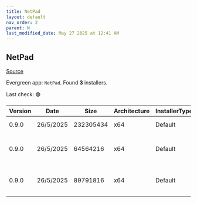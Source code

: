 ```yaml
---
title: NetPad
layout: default
nav_order: 2
parent: N
last_modified_date: May 27 2025 at 12:41 AM
---
```


## NetPad

[Source](https://github.com/tareqimbasher/NetPad)

Evergreen app: `NetPad`. Found **3** installers.

Last check: 🟢

| Version | Date      | Size      | Architecture | InstallerType | Type | URI                                                                                                                                                                                                    |
| ------- | --------- | --------- | ------------ | ------------- | ---- | ------------------------------------------------------------------------------------------------------------------------------------------------------------------------------------------------------ |
| 0.9.0   | 26/5/2025 | 232305434 | x64          | Default       | exe  | [https://github.com/tareqimbasher/NetPad/releases/download/v0.9.0/netpad-0.9.0-win-x64.exe](https://github.com/tareqimbasher/NetPad/releases/download/v0.9.0/netpad-0.9.0-win-x64.exe)                 |
| 0.9.0   | 26/5/2025 | 64564216  | x64          | Default       | exe  | [https://github.com/tareqimbasher/NetPad/releases/download/v0.9.0/netpad_vnext_0.9.0_x64-setup.exe](https://github.com/tareqimbasher/NetPad/releases/download/v0.9.0/netpad_vnext_0.9.0_x64-setup.exe) |
| 0.9.0   | 26/5/2025 | 89791816  | x64          | Default       | msi  | [https://github.com/tareqimbasher/NetPad/releases/download/v0.9.0/netpad_vnext_0.9.0_x64_en-US.msi](https://github.com/tareqimbasher/NetPad/releases/download/v0.9.0/netpad_vnext_0.9.0_x64_en-US.msi) |
